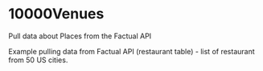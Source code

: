 10000Venues
===========

Pull data about Places from the Factual API

Example pulling data from Factual API (restaurant table) - list of restaurant from 50 US cities.

